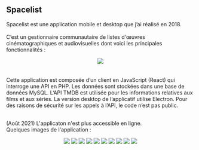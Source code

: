 ## <b>Spacelist</b>

Spacelist est une application mobile et desktop que j’ai réalisé en 2018.<br/><br/> 
C’est un gestionnaire communautaire de listes d'œuvres cinématographiques et audiovisuelles dont voici les principales fonctionnalités :

<div align="center"><img src="images/1.png" /></div>
<br/><br/>
Cette application est composée d’un client en JavaScript (React) qui interroge une API en PHP. Les données sont stockées dans une base de données MySQL. L’API TMDB est utilisée pour les informations relatives aux films et aux séries. La version desktop de l’applicatif utilise Electron.
Pour des raisons de sécurité sur les appels à l’API, le code n’est pas public.<br/><br/> 


(Août 2021) L'applicaton n'est plus accessible en ligne.
<br/>
Quelques images de l'application :
<div align="center">
    <img src="images/1.1.png" />
    <img src="images/2.png" />
    <img src="images/3.png" />
    <img src="images/4.png" />
    <img src="images/5.png" />
    <img src="images/6.png" />
    <img src="images/7.png" />
    <img src="images/8.png" />
    <img src="images/9.png" />
    <img src="images/10.png" />
</div>

